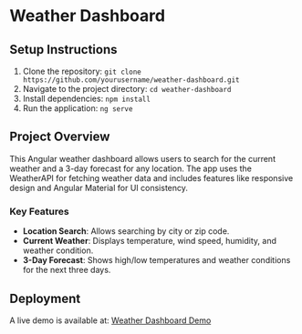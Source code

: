 # Weather Dashboard

## Setup Instructions

1. Clone the repository: `git clone https://github.com/yourusername/weather-dashboard.git`
2. Navigate to the project directory: `cd weather-dashboard`
3. Install dependencies: `npm install`
4. Run the application: `ng serve`

## Project Overview

This Angular weather dashboard allows users to search for the current weather and a 3-day forecast for any location. The app uses the WeatherAPI for fetching weather data and includes features like responsive design and Angular Material for UI consistency.

### Key Features

- **Location Search**: Allows searching by city or zip code.
- **Current Weather**: Displays temperature, wind speed, humidity, and weather condition.
- **3-Day Forecast**: Shows high/low temperatures and weather conditions for the next three days.

## Deployment

A live demo is available at: [Weather Dashboard Demo](https://yourdeploymenturl.com)
